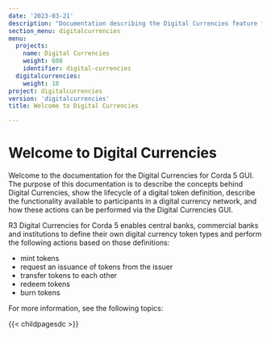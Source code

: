 ```yaml
---
date: '2023-03-21'
description: "Documentation describing the Digital Currencies feature from R3"
section_menu: digitalcurrencies
menu:
  projects:
    name: Digital Currencies
    weight: 600
    identifier: digital-currencies
  digitalcurrencies:
    weight: 10
project: digitalcurrencies
version: 'digitalcurrencies'
title: Welcome to Digital Currencies

---
```


# Welcome to Digital Currencies

Welcome to the documentation for the Digital Currencies for Corda 5 GUI. The purpose of this documentation is to describe the concepts behind Digital Currencies, show the lifecycle of a digital token definition, describe the functionality available to participants in a digital currency network, and how these actions can be performed via the Digital Currencies GUI.

R3 Digital Currencies for Corda 5 enables central banks, commercial banks and institutions to define their own digital currency token types and perform the following actions based on those definitions:

* mint tokens
* request an issuance of tokens from the issuer
* transfer tokens to each other
* redeem tokens
* burn tokens

For more information, see the following topics:

{{< childpagesdc >}}
